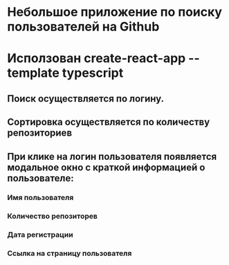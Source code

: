 # Небольшое приложение по поиску пользователей на Github

# Исползован create-react-app --template typescript

## Поиск осуществляется по логину.

## Сортировка осуществляется по количеству репозиториев

## При клике на логин пользователя появляется модальное окно с краткой информацией о пользователе:

### Имя пользователя
### Количество репозиторев
### Дата регистрации
### Ссылка на страницу пользователя

